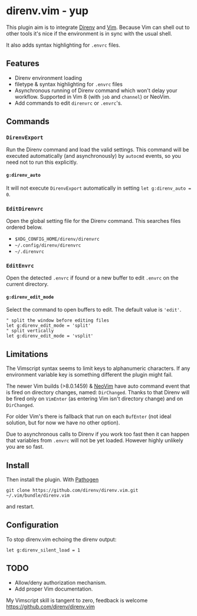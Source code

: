 direnv.vim - yup
================

This plugin aim is to integrate [Direnv][direnv] and [Vim][vim]. Because Vim can
shell out to other tools it's nice if the environment is in sync with the usual
shell.

It also adds syntax highlighting for `.envrc` files.

Features
--------

* Direnv environment loading
* filetype & syntax highlighting for `.envrc` files
* Asynchronous running of Direnv command which won't delay your workflow.
  Supported in Vim 8 (with `job` and `channel`) or NeoVim.
* Add commands to edit `direnvrc` or `.envrc`'s.

Commands
--------

### `DirenvExport`

Run the Direnv command and load the valid settings. This command will be
executed automatically (and asynchronously) by `autocmd` events, so you need
not to run this explicitly.

#### `g:direnv_auto`

It will not execute `DirenvExport` automatically in setting `let g:direnv_auto
= 0`.

### `EditDirenvrc`

Open the global setting file for the Direnv command. This searches files
ordered below.

- `$XDG_CONFIG_HOME/direnv/direnvrc`
- `~/.config/direnv/direnvrc`
- `~/.direnvrc`

### `EditEnvrc`

Open the detected `.envrc` if found or a new buffer to edit `.envrc` on the
current directory.

#### `g:direnv_edit_mode`

Select the command to open buffers to edit. The default value is `'edit'`.

```vim
" split the window before editing files
let g:direnv_edit_mode = 'split'
" split vertically
let g:direnv_edit_mode = 'vsplit'
```

Limitations
-----------

The Vimscript syntax seems to limit keys to alphanumeric characters. If any
environment variable key is something different the plugin might fail.

The newer Vim builds (>8.0.1459) & [NeoVim][neovim] have auto command event
that is fired on directory changes, named: `DirChanged`. Thanks to that Direnv
will be fired only on `VimEnter` (as entering Vim isn't directory change) and
on `DirChanged`.

For older Vim's there is fallback that run on each `BufEnter` (not ideal
solution, but for now we have no other option).

Due to asynchronous calls to Direnv if you work too fast then it can happen that
variables from `.envrc` will not be yet loaded. However highly unlikely you are
so fast.

Install
-------

Then install the plugin.
With [Pathogen](https://github.com/tpope/vim-pathogen)

```
git clone https://github.com/direnv/direnv.vim.git ~/.vim/bundle/direnv.vim
```

and restart.

Configuration
-------------

To stop direnv.vim echoing the direnv output:

```viml
let g:direnv_silent_load = 1
```

TODO
----

- Allow/deny authorization mechanism.
- Add proper Vim documentation.

My Vimscript skill is tangent to zero, feedback is welcome
<https://github.com/direnv/direnv.vim>

[direnv]: https://direnv.net
[vim]: http://vim.org
[neovim]: https://neovim.io
